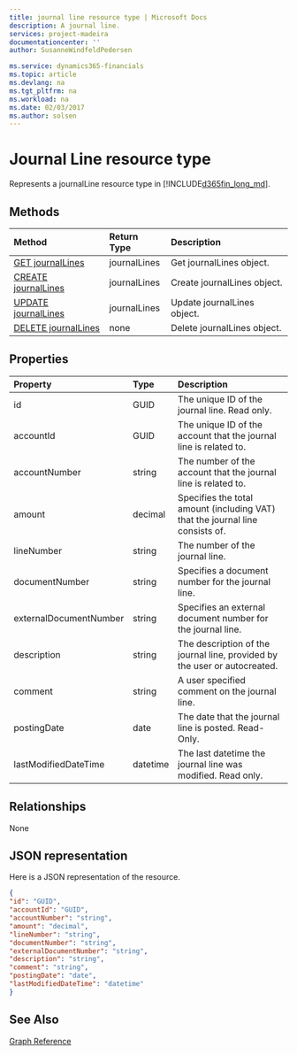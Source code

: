 ```yaml
---
title: journal line resource type | Microsoft Docs
description: A journal line.
services: project-madeira
documentationcenter: ''
author: SusanneWindfeldPedersen

ms.service: dynamics365-financials
ms.topic: article
ms.devlang: na
ms.tgt_pltfrm: na
ms.workload: na
ms.date: 02/03/2017
ms.author: solsen
---
```


# Journal Line resource type
Represents a journalLine resource type in [!INCLUDE[d365fin_long_md](../dynamics-nav/includes/d365fin_long_md.md)].

## Methods

| Method       | Return Type  |Description|
|:---------------|:--------|:----------|
|[GET journalLines](get-journalLines.md)|journalLines|Get journalLines object.|
|[CREATE journalLines](create-journalLines.md)|journalLines|Create journalLines object.|
|[UPDATE journalLines](update-journalLines.md)|journalLines|Update journalLines object.|
|[DELETE journalLines](delete-journalLines.md)|none|Delete journalLines object.|

## Properties
| Property	   | Type	|Description|
|:---------------|:--------|:----------|
|id|GUID|The unique ID of the journal line. Read only.|
|accountId|GUID|The unique ID of the account that the journal line is related to.|
|accountNumber|string|The number of the account that the journal line is related to.|
|amount|decimal|Specifies the total amount (including VAT) that the journal line consists of.|
|lineNumber|string|The number of the journal line.|
|documentNumber|string|Specifies a document number for the journal line.|
|externalDocumentNumber|string|Specifies an external document number for the journal line.|
|description|string|The description of the journal line, provided by the user or autocreated.|
|comment|string|A user specified comment on the journal line.|
|postingDate|date|The date that the journal line is posted. Read-Only.|
|lastModifiedDateTime|datetime|The last datetime the journal line was modified. Read only.|


## Relationships
None

## JSON representation

Here is a JSON representation of the resource.


```json
{
"id": "GUID",
"accountId": "GUID",
"accountNumber": "string",
"amount": "decimal",
"lineNumber": "string",
"documentNumber": "string",
"externalDocumentNumber": "string",
"description": "string",
"comment": "string",
"postingDate": "date",
"lastModifiedDateTime": "datetime"
}
```

## See Also
[Graph Reference](graph-reference.md)  
